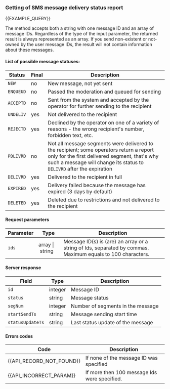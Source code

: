 ### Getting of SMS message delivery status report 
{{EXAMPLE_QUERY}}

The method accepts both a string with one message ID and an array of message IDs. Regardless of the type of the input parameter, the returned result is always represented as an array. If you send non-existent or not-owned by the user message IDs, the result will not contain information about these messages.


#### List of possible message statuses:

Status   | Final         | Description
---------|---------------|------------------------------------
`NEW`    |      no       | New message, not yet sent
`ENQUEUD`|      no       | Passed the moderation and queued for sending
`ACCEPTD`|      no       | Sent from the system and accepted by the operator for further sending to the recipient
`UNDELIV`|      yes      | Not delivered to the recipient
`REJECTD`|      yes      | Declined by the operator on one of a variety of reasons - the wrong recipient's number, forbidden text, etc.
`PDLIVRD`|      no       | Not all message segments were delivered to the recipient; some operators return a report only for the first delivered segment, that's why such a message  will change its status to `DELIVRD` after the expiration
`DELIVRD`|      yes      | Delivered to the recipient in full
`EXPIRED`|      yes      | Delivery failed because the message has expired (3 days by default)
`DELETED`|      yes      | Deleted due to restrictions and not delivered to the recipient

#### Request parameters

  Parameter       | Type    | Description
------------|--------|-----------
`ids`       | array&nbsp;\|&nbsp;string | Message ID(s) is (are) an array or a string of Ids, separated by commas. Maximum equals to 100 characters.

#### Server response

Field           | Type    | Description
---------------|---------|-------------
`id`             | integer | Message ID
`status`         | string  | Message status
`segNum`         | integer | Number of segments in the message
`startSendTs`    | string  | Message sending start time
`statusUpdateTs` | string  | Last status update of the message

#### Errors codes
Code | Description
----|----
{{API_RECORD_NOT_FOUND}} | If none of the message ID was specified
{{API_INCORRECT_PARAM}}  | If more then 100 message Ids were specified.
